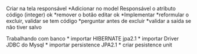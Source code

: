 Criar na tela responsável
    *Adicionar no model Responsável o atributo código (integer) ok
    *remover o botão editar ok
    *Implementar
    *reformular o excluir, validar se tem código
    *perguntar antes de excluir
    *validar a saída se não tiver salvo
    
  Trabalhando com banco
    * importar HIBERNATE jpa2.1
    * importar Driver JDBC do Mysql
    * importar persistence JPA2.1
    * criar pesistence unit